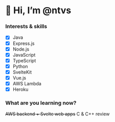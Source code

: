 # 👋 Hi, I’m @ntvs

### Interests & skills
- [x] Java
- [x] Express.js
- [X] Node.js
- [X] JavaScript
- [x] TypeScript
- [x] Python
- [x] SvelteKit
- [x] Vue.js
- [x] AWS Lambda
- [x] Heroku

### What are you learning now?
~~AWS backend + Svelte web apps~~
C & C++ review

<!---
Currently, I'm learning how to make web applications with Vue.js and learning how to port them to the desktop with Electron.js.

ntvs/ntvs is a ✨ special ✨ repository because its `README.md` (this file) appears on your GitHub profile.
You can click the Preview link to take a look at your changes.

- 👋 Hi, I’m @ntvs
- 👀 I’m interested in ...
- 🌱 I’m currently learning ...
- 💞️ I’m looking to collaborate on ...
- 📫 How to reach me ...

--->
